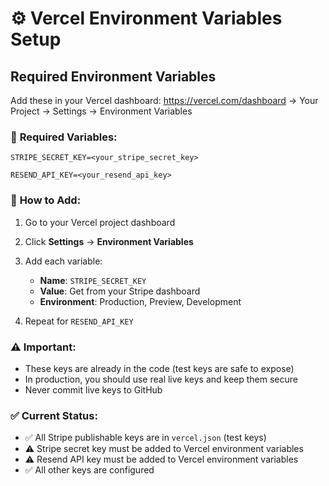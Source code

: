 # ⚙️ Vercel Environment Variables Setup

## Required Environment Variables

Add these in your Vercel dashboard:
https://vercel.com/dashboard -> Your Project -> Settings -> Environment Variables

### 🎯 **Required Variables:**

```
STRIPE_SECRET_KEY=<your_stripe_secret_key>

RESEND_API_KEY=<your_resend_api_key>
```

### 📝 **How to Add:**

1. Go to your Vercel project dashboard
2. Click **Settings** → **Environment Variables**
3. Add each variable:
   - **Name**: `STRIPE_SECRET_KEY`
   - **Value**: Get from your Stripe dashboard
   - **Environment**: Production, Preview, Development
   
4. Repeat for `RESEND_API_KEY`

### ⚠️ **Important:**

- These keys are already in the code (test keys are safe to expose)
- In production, you should use real live keys and keep them secure
- Never commit live keys to GitHub

### ✅ **Current Status:**

- ✅ All Stripe publishable keys are in `vercel.json` (test keys)
- ⚠️ Stripe secret key must be added to Vercel environment variables
- ⚠️ Resend API key must be added to Vercel environment variables
- ✅ All other keys are configured

